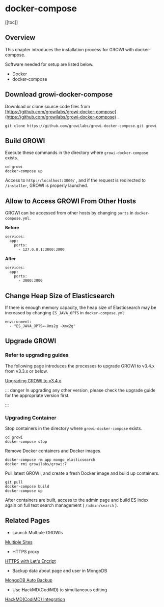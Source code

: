 # docker-compose

[[toc]]

## Overview

This chapter introduces the installation process for GROWI with docker-compose.

Software needed for setup are listed below.

* Docker
* docker-compose

## Download growi-docker-compose

Download or clone source code files from [https://github.com/growilabs/growi-docker-compose](https://github.com/growilabs/growi-docker-compose) .

```text
git clone https://github.com/growilabs/growi-docker-compose.git growi
```

## Build GROWI

Execute these commands in the directory where `growi-docker-compose` exists.

```text
cd growi
docker-compose up
```

Access to `http://localhost:3000/` , and if the request is redirected to `/installer`, GROWI is properly launched.

## Allow to Access GROWI From Other Hosts

GROWI can be accessed from other hosts by changing `ports` in `docker-compose.yml`.

**Before**

```text
services:
  app:
    ports:
      - 127.0.0.1:3000:3000
```

**After**

```text
services:
  app:
    ports:
      - 3000:3000
```

## Change Heap Size of Elasticsearch

If there is enough memory capacity, the heap size of Elasticsearch may be increased by changing `ES_JAVA_OPTS` in `docker-compose.yml`.

```text
environment:
  - "ES_JAVA_OPTS=-Xms2g -Xmx2g"
```

## Upgrade GROWI

### Refer to upgrading guides

The following page introduces the processes to upgrade GROWI to v3.4.x from v3.3.x or below.

[Upgrading GROWI to v3.4.x](/en/admin-guide/upgrading/34x.html).

::: danger
In upgrading any other version, please check the upgrade guide for the appropriate version first.

:::

### Upgrading Container

Stop containers in the directory where `growi-docker-compose` exists.

```text
cd growi
docker-compose stop
```

Remove Docker containers and Docker images.

```text
docker-compose rm app mongo elasticsearch
docker rmi growilabs/growi:7
```

Pull latest GROWI, and create a fresh Docker image and build up containers.

```text
git pull
docker-compose build
docker-compose up
```

After containers are built, access to the admin page and build ES index again on full text search management ( `/admin/search` ).

## Related Pages

* Launch Multiple GROWIs

[Multiple Sites](/en/admin-guide/admin-cookbook/multi-app.html)

* HTTPS proxy

[HTTPS with Let's Encript](/en/admin-guide/admin-cookbook/lets-encrypt.html)

* Backup data about page and user in MongoDB

[MongoDB Auto Backup](/en/admin-guide/admin-cookbook/mongodb-backup-regular.html#manage-with-docker-compose)

* Use HackMD(CodiMD) to simultaneous editing

[HackMD(CodiMD) Integration](/en/admin-guide/admin-cookbook/integrate-with-hackmd.html)
